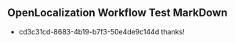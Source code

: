## OpenLocalization Workflow Test MarkDown
* cd3c31cd-8683-4b19-b7f3-50e4de9c144d thanks!

<!--HONumber=Sep16_HO1-->


